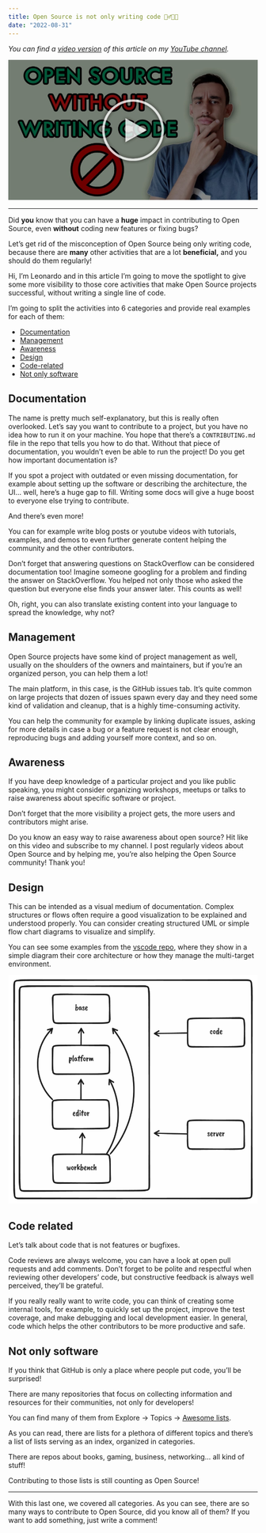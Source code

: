 ```yaml
---
title: Open Source is not only writing code 🙅‍♂️🧑‍💻
date: "2022-08-31"
---
```


_You can find a [video version](https://youtu.be/NEzYE1-37SA) of this article on my [YouTube channel](https://www.youtube.com/channel/UC-KqnO3ez7vF-kyIQ_22rdA)._

[![YouTube Video](./preview.jpeg)](https://youtu.be/NEzYE1-37SA)

---

Did **you** know that you can have a **huge** impact in contributing to Open Source, even **without** coding new features or fixing bugs?

Let’s get rid of the misconception of Open Source being only writing code, because there are **many** other activities that are a lot **beneficial,** and you should do them regularly!

Hi, I’m Leonardo and in this article I’m going to move the spotlight to give some more visibility to those core activities that make Open Source projects successful, without writing a single line of code.

I’m going to split the activities into 6 categories and provide real examples for each of them:

- [Documentation](#documentation)
- [Management](#management)
- [Awareness](#awareness)
- [Design](#design)
- [Code-related](#code-related)
- [Not only software](#not-only-software)

## Documentation

The name is pretty much self-explanatory, but this is really often overlooked. Let’s say you want to contribute to a project, but you have no idea how to run it on your machine. You hope that there’s a `CONTRIBUTING.md` file in the repo that tells you how to do that. Without that piece of documentation, you wouldn’t even be able to run the project! Do you get how important documentation is?

If you spot a project with outdated or even missing documentation, for example about setting up the software or describing the architecture, the UI… well, here’s a huge gap to fill. Writing some docs will give a huge boost to everyone else trying to contribute.

And there’s even more!

You can for example write blog posts or youtube videos with tutorials, examples, and demos to even further generate content helping the community and the other contributors.

Don’t forget that answering questions on StackOverflow can be considered documentation too! Imagine someone googling for a problem and finding the answer on StackOverflow. You helped not only those who asked the question but everyone else finds your answer later. This counts as well!

Oh, right, you can also translate existing content into your language to spread the knowledge, why not?

## Management

Open Source projects have some kind of project management as well, usually on the shoulders of the owners and maintainers, but if you’re an organized person, you can help them a lot!

The main platform, in this case, is the GitHub issues tab. It’s quite common on large projects that dozen of issues spawn every day and they need some kind of validation and cleanup, that is a highly time-consuming activity.

You can help the community for example by linking duplicate issues, asking for more details in case a bug or a feature request is not clear enough, reproducing bugs and adding yourself more context, and so on.

## Awareness

If you have deep knowledge of a particular project and you like public speaking, you might consider organizing workshops, meetups or talks to raise awareness about specific software or project.

Don’t forget that the more visibility a project gets, the more users and contributors might arise.

Do you know an easy way to raise awareness about open source? Hit like on this video and subscribe to my channel. I post regularly videos about Open Source and by helping me, you’re also helping the Open Source community! Thank you!

## Design

This can be intended as a visual medium of documentation. Complex structures or flows often require a good visualization to be explained and understood properly. You can consider creating structured UML or simple flow chart diagrams to visualize and simplify.

You can see some examples from the [vscode repo](https://github.com/microsoft/vscode/wiki/Source-Code-Organization), where they show in a simple diagram their core architecture or how they manage the multi-target environment.

![vscode structure](./vscode.png)

## Code related

Let’s talk about code that is not features or bugfixes.

Code reviews are always welcome, you can have a look at open pull requests and add comments. Don’t forget to be polite and respectful when reviewing other developers’ code, but constructive feedback is always well perceived, they’ll be grateful.

If you really really want to write code, you can think of creating some internal tools, for example, to quickly set up the project, improve the test coverage, and make debugging and local development easier. In general, code which helps the other contributors to be more productive and safe.

## Not only software

If you think that GitHub is only a place where people put code, you’ll be surprised!

There are many repositories that focus on collecting information and resources for their communities, not only for developers!

You can find many of them from Explore -> Topics -> [Awesome lists](https://github.com/topics/awesome).

As you can read, there are lists for a plethora of different topics and there’s a list of lists serving as an index, organized in categories.

There are repos about books, gaming, business, networking… all kind of stuff!

Contributing to those lists is still counting as Open Source!

---

With this last one, we covered all categories. As you can see, there are so many ways to contribute to Open Source, did you know all of them? If you want to add something, just write a comment!
